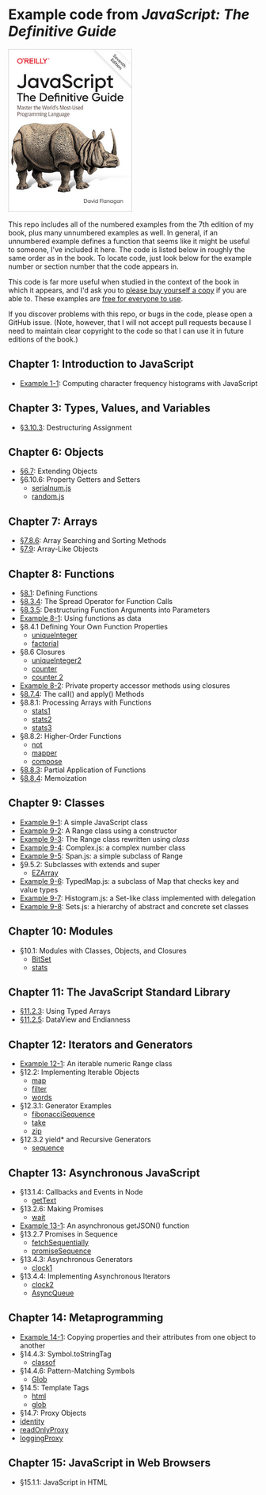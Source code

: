 # Example code from _JavaScript: The Definitive Guide_

![The cover of JavaScript: The Definitive Guide](smallcover.jpg)

This repo includes all of the numbered examples from the 7th edition
of my book, plus many unnumbered examples as well. In general, if an
unnumbered example defines a function that seems like it might be
useful to someone, I've included it here. The code is listed below in
roughly the same order as in the book. To locate code, just look below
for the example number or section number that the code appears in.

This code is far more useful when studied in the context of the book
in which it appears, and I'd ask you to [please buy yourself a
copy](https://amzn.to/3fTETLV) if you are able to. These examples are
[free for everyone to use](LICENSE.md).

If you discover problems with this repo, or bugs in the code, please
open a GitHub issue. (Note, however, that I will not accept pull
requests because I need to maintain clear copyright to the code so
that I can use it in future editions of the book.)


## Chapter 1: Introduction to JavaScript
- [Example 1-1](ch01/charfreq.js): Computing character frequency histograms with JavaScript

## Chapter 3: Types, Values, and Variables

- [§3.10.3](ch03/destructuring.js): Destructuring Assignment

## Chapter 6: Objects

- [§6.7](ch06/merge.js): Extending Objects
- §6.10.6: Property Getters and Setters
    - [serialnum.js](ch06/serialnum.js)
    - [random.js](ch06/random.js)

## Chapter 7: Arrays

- [§7.8.6](ch07/findall.js): Array Searching and Sorting Methods
- [§7.9](ch07/isArrayLike.js): Array-Like Objects

## Chapter 8: Functions

- [§8.1](ch08/example_functions.js): Defining Functions
- [§8.3.4](ch08/timed.js): The Spread Operator for Function Calls
- [§8.3.5](ch08/arraycopy.js): Destructuring Function Arguments into Parameters
- [Example 8-1](ch08/operators.js): Using functions as data
- §8.4.1 Defining Your Own Function Properties
    - [uniqueInteger](ch08/uniqueInteger.js)
    - [factorial](ch08/factorial.js)
- §8.6 Closures
    - [uniqueInteger2](ch08/uniqueInteger2.js)
    - [counter](ch08/counter.js)
    - [counter 2](ch08/counter2.js)
- [Example 8-2](ch08/addPrivateProperty.js): Private property accessor methods using closures
- [§8.7.4](ch08/trace.js): The call() and apply() Methods
- §8.8.1: Processing Arrays with Functions
    - [stats1](ch08/stats1.js)
    - [stats2](ch08/stats2.js)
    - [stats3](ch08/stats3.js)
- §8.8.2: Higher-Order Functions
    - [not](ch08/not.js)
    - [mapper](ch08/mapper.js)
    - [compose](ch08/compose.js)
- [§8.8.3](ch08/partial.js): Partial Application of Functions
- [§8.8.4](ch08/memoize.js): Memoization

## Chapter 9: Classes

- [Example 9-1](ch09/range1.js): A simple JavaScript class
- [Example 9-2](ch09/range2.js): A Range class using a constructor
- [Example 9-3](ch09/range3.js): The Range class rewritten using _class_
- [Example 9-4](ch09/Complex.js): Complex.js: a complex number class
- [Example 9-5](ch09/Span.js): Span.js: a simple subclass of Range
- §9.5.2: Subclasses with extends and super
    - [EZArray](ch09/EZArray.js)
- [Example 9-6](ch09/TypedMap.js): TypedMap.js: a subclass of Map that checks key and value types
- [Example 9-7](ch09/Histogram.js): Histogram.js: a Set-like class implemented with delegation
- [Example 9-8](ch09/Sets.js): Sets.js: a hierarchy of abstract and concrete set classes

## Chapter 10: Modules

- §10.1: Modules with Classes, Objects, and Closures
    - [BitSet](ch10/BitSet.js)
    - [stats](ch10/stats.js)

## Chapter 11: The JavaScript Standard Library

- [§11.2.3](ch11/sieve.js): Using Typed Arrays
- [§11.2.5](ch11/littleEndian.js): DataView and Endianness

## Chapter 12: Iterators and Generators

- [Example 12-1](ch12/Range.js): An iterable numeric Range class
- §12.2: Implementing Iterable Objects
    - [map](ch12/map.js)
    - [filter](ch12/filter.js)
    - [words](ch12/words.js)
- §12.3.1: Generator Examples
    - [fibonacciSequence](ch12/fibonacciSequence.js)
    - [take](ch12/take.js)
    - [zip](ch12/zip.js)
- §12.3.2 yield* and Recursive Generators
    - [sequence](ch12/sequence.js)

## Chapter 13: Asynchronous JavaScript

- §13.1.4: Callbacks and Events in Node
    - [getText](ch13/getText.js)
- §13.2.6: Making Promises
    - [wait](ch13/wait.js)
- [Example 13-1](ch13/getJSON.js): An asynchronous getJSON() function
- §13.2.7 Promises in Sequence
    - [fetchSequentially](ch13/fetchSequentially.js)
    - [promiseSequence](ch13/promiseSequence.js)
- §13.4.3: Asynchronous Generators
    - [clock1](ch13/clock1.js)
- §13.4.4:  Implementing Asynchronous Iterators
    - [clock2](ch13/clock2.js)
    - [AsyncQueue](ch13/AsyncQueue.js)

## Chapter 14: Metaprogramming

- [Example 14-1](ch14/assignDescriptors.js): Copying properties and their attributes from one object to another
- §14.4.3: Symbol.toStringTag
    - [classof](ch14/classof.js)
- §14.4.6: Pattern-Matching Symbols
    - [Glob](ch14/Glob.js)
- §14.5: Template Tags
    - [html](ch14/html.js)
    - [glob](ch14/globtag.js)
- §14.7: Proxy Objects
 - [identity](ch14/identity.js)
 - [readOnlyProxy](ch14/readOnlyProxy.js)
 - [loggingProxy](ch14/loggingProxy.js)

## Chapter 15: JavaScript in Web Browsers

- §15.1.1: JavaScript in HTML <script> Tags
    - [digital clock](ch15/digital_clock.html)
    - [importScript](ch15/importScript.js)
- §15.2.2: Registering Event Handlers
    - [onload](ch15/onload.js)
- §15.3.2: Document Structure and Traversal
    - [traverse](ch15/traverse.js)
    - [textContent](ch15/textContent.js)
- [Example 15-1](ch15/TOC.js): Generating a table of contents with the DOM API
- §15.4.4: Scripting Stylesheets
    - [setTheme](ch15/setTheme.js)
- [Example 15-2](ch15/inline-circle.js): The <inline-circle> custom element
- [Example 15-3](ch15/search-box.js): Implementing a web component
- §15.7.1: SVG in HTML
    - [clock face](ch15/clock.html)
- §15.7.2: Scripting SVG
    - [clock motion](ch15/clock.js)
- [Example 15-4](ch15/pieChart.js): Drawing a pie chart with JavaScript and SVG
- [Example 15-5](ch15/polygons.js): Regular polygons with moveTo(), lineTo(), and closePath()
- [Example 15-6](ch15/curves.js): Adding curves to a path
- §15.8.5: Coordinate System Transforms
    - [shear() and rotateAbout()](ch15/transforms.js)
- [Example 15-7](ch15/koch.js): A Koch snowflake with transformations
- [§15.8.6](ch15/clip.js): Clipping
- [Example 15-8](ch15/smear.js): Motion blur with ImageData
- [§15.9.2](ch15/webaudio.js): The WebAudio API
- [Example 15-9](ch15/guessinggame.html): History management with pushState()
- §15.11.1: fetch()
    - [error handling](ch15/fetchWithErrorHandling.js)
    - [request parameters](ch15/settingRequestParameters.js)
    - [request headers](ch15/settingRequestHeaders.js)
    - [file upload](ch15/uploadCanvasImage.js)
    - [with timeout](ch15/fetchWithTimeout.js)
- [Example 15-10](ch15/streamBody.js): Streaming the response body from a fetch() request
- [Example 15-11](ch15/chatClient.html): A simple chat client using EventSource
- [Example 15-12](ch15/chatServer.js): A Server Sent Events chat server
- §15.12.2: Cookies
    - [getCookies](ch15/getCookies.js)
    - [setCookie](ch15/setCookie.js)
- [Example 15-13](ch15/zipcodeDatabase.js): A IndexedDB database of US postal codes
    - [zipcode data](ch15/zipcodes.json)
- [Example 15-14](ch15/mandelbrotWorker.js): Worker code for computing regions of the Mandelbrot set
- [Example 15-15](ch15/mandelbrot.js): A web application for displaying and exploring the Mandelbrot set
    - [mandelbrot.html](ch15/mandelbrot.html)

## Chapter 16: Server-Side JavaScript with Node

- §16.2: Node Is Asynchronous by Default
    - [readConfigFile](ch16/readConfigFile.js)
    - [readConfigFile2](ch16/readConfigFile2.js)
    - [readConfigFile3](ch16/readConfigFile3.js)
    - [readConfigFileSync](ch16/readConfigFileSync.js)
- §16.5.1: Pipes
    - [pipe](ch16/pipe.js)
    - [gzip](ch16/gzip.js)
    - [grep](ch16/grep.js)
- §16.5.2: Asynchronous Iteration
    - [asyncgrep](ch16/asyncgrep.js)
- §16.5.3: Writing to Streams and Handling Backpressure
    - [write](ch16/write.js)
    - [copy](ch16/copy.js)
- §16.5.4: Reading Streams with Events
    - [copyfile](ch16/copyfile.js)
    - [hash](ch16/hash.js)
- §16.7.6: Working with Directories
    - [listDirectory](ch16/listDirectory.js)
- §16.8 HTTP: Clients and Servers
    - [postJSON](ch16/postJSON.js)
    - [staticHTTPServer](ch16/staticHTTPServer.js)
- §16.9: Non-HTTP Network Servers and Clients
    - [knockKnockServer](ch16/knockKnockServer.js)
    - [knockKnockClient](ch16/knockKnockClient.js)
- §16.10.2: exec() and execFile()
    - [parallelExec](ch16/parallelExec.js)
- §16.10.4: fork()
    - [parent](ch16/parent.js)
    - [child](ch16/child.js)
- §16.11.1: Creating Workers and Passing Messages
    - [splines](ch16/splines.js)
- §16.11.5: Sharing Typed Arrays Between Threads
    - [incorrect parallel increment](ch16/parallelIncrement.js)
    - [atomic increment](ch16/atomicIncrement.js)

